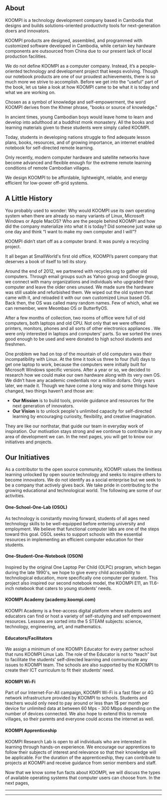 ## About
KOOMPI is a technology development company based in Cambodia that designs and builds solutions-oriented productivity tools for next-generation doers and innovators.

KOOMPI products are designed, assembled, and programmed with customized software developed in Cambodia, while certain key hardware components are outsourced from China due to our present lack of local production facilities. 

We do not define KOOMPI as a computer company. Instead, it’s a people-oriented technology and development project that keeps evolving. Though our notebook products are one of our proudest achievements, there is so much more we strive to accomplish. Before we get into the “useful” part of the book, let us take a look at how KOOMPI came to be what it is today and what we are working on.

Chosen as a symbol of knowledge and self-empowerment, the word KOOMPI derives from the Khmer phrase, "books or source of knowledge."

In ancient times, young Cambodian boys would leave home to learn and develop into adulthood at a buddhist monk monastery. All the books and learning materials given to these students were simply called KOOMPI.

Today, students in developing nations struggle to find adequate lesson plans, books, resources, and of growing importance, an internet enabled notebook for self-directed remote learning.

Only recently, modern computer hardware and satellite networks have become advanced and flexible enough for the extreme remote learning conditions of remote Cambodian villages.

We design KOOMPI to be affordable, lightweight, reliable, and energy efficient for low-power off-grid systems. 

## A Little History
You probably used to wonder: Why would KOOMPI use its own operating system when there are already so many variants of Linux, Microsoft Windows or Apple MacOS? Who are the people behind KOOMPI and how did the company materialize into what it is today? Did someone just wake up one day and think “I want to make my own computer and I will”? 

KOOMPI didn’t start off as a computer brand. It was purely a recycling project. 

It all began at SmallWorld's first old office, KOOMPI’s parent company that deserves a book of itself  to tell its story.

Around the end of 2012, we partnered with recycles.org to gather old computers. Through email groups such as Yahoo group and Google group, we connect with many organizations and individuals who upgraded their computer and leave the older ones unused. We made sure the hardware was still usable and refurbished them. We wiped out the old system that came with it, and reloaded it with our own customized Linux based OS. Back then, the OS was called many random names. Few of which, what we can remember, were Meombao OS or ButterflyOS. 

After a few months of collection, two rooms of office were full of old computers, both laptops and old CPU. Not only that we were offered printers, monitors, phones and all sorts of other electronics appliances . We were only interested in laptops and computers’ parts. So we sorted the ones good enough to be used and were donated to high school students and freshmen.

One problem we had on top of the mountain of old computers was their incompatibility with Linux. At the time it took us three to four (full) days to get one laptop to work, because the computers were initially built for Microsoft Windows specific versions.
After a year or so, we decided to research how we could make our own hardware along with its very own OS. We didn’t have any academic credentials nor a million dollars.
Only years later, we made it. Though we have come a long way and some things have changed, two things haven’t and those are:

- **Our Mission** is to build tools, provide guidance and resources for the next generation of innovators.
- **Our Vision** is to unlock people's unlimited capacity for self-directed learning by encouraging curiosity, flexibility, and creative imagination.

They are like our northstar, that guide our team in everyday work of inspiration. Our motivation stays strong and we continue to contribute in any area of development we can. In the next pages, you will get to know our initiatives and projects.

## Our Initiatives

As a contributor to the open source community, KOOMPI values the limitless learning unlocked by open source technology and seeks to inspire others to become innovators. We do not identify as a social enterprise but we seek to be a company that actively gives back. We take pride in contributing to the growing educational and technological world. The following are some of our activities. 
 #### **One-School-One-Lab (OSOL)**
 As technology is constantly moving forward, students of all ages need technology skills to be well-equipped before entering university and employment. We believe that functional computer labs are one of the steps toward this goal. OSOL seeks to support schools with the essential resources in implementing an efficient computer education for their students. 

####    **One-Student-One-Notebook (OSON)**
Inspired by the original One Laptop Per Child (OLPC) program, which began during the late 1990's, we hope to give every child accessibility to technological education, more specifically one computer per student. This project also inspired our second notebook model, the KOOMPI E11, an 11.6-inch notebook that caters to young students’ needs. 

#### **KOOMPI Academy (academy.koompi.com)** 
KOOMPI Academy is a free-access digital platform where students and educators can find or host a variety of self-studying and self empowerment resources. Lessons are sorted into the 5 STEAM subjects: science, technology, engineering, art, and mathematics. 

#### **Educators/Facilitators**
We assign a minimum of one KOOMPI Educator for every partner school that runs KOOMPI Linux Lab. The role of the Educator is not to “teach” but to facilitate the students’ self-directed learning and communicate any issues to KOOMPI team. The schools are also supported by the KOOMPI to create their ICT curriculum to fit their students’ need.

#### **KOOMPI Wi-Fi**
Part of our Internet-For-All campaign, KOOMPI Wi-Fi is a fast fiber or 4G network  infrastructure provided by KOOMPI to schools. Students and teachers would only need to pay around or less than 1$ per month per device for unlimited data at between 60 Mps - 300 Mbps depending on the number of devices connected. We also hope to extend this to remote villages, so their parents and everyone could access the internet as well.

#### **KOOMPI Apprenticeship**
KOOMPI Research Lab is open to all individuals who are interested in learning through hands-on experience. We encourage our apprentices to follow their subjects of interest and relevance so that their knowledge will be applicable. For the duration of the apprenticeship, they can contribute to projects at KOOMPI and receive guidance from senior members and staff. 

Now that we know some fun facts about KOOMPI, we will discuss the types of available operating systems that computer users can choose from. In the next pages, 

---
---
